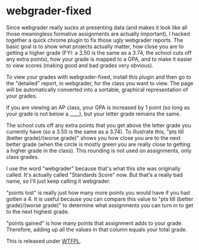 webgrader-fixed
===============

Since webgrader really sucks at presenting data (and makes it look like all those meaningless formative assignments are actually important), I hacked together a quick chrome plugin to fix those ugly webgrader reports. The basic goal is to show what projects actually matter, how close you are to getting a higher grade (FYI: a 3.50 is the same as a 3.74, the school cuts off any extra points), how your grade is mapped to a GPA, and to make it easier to view scores (making good and bad grades very obvious).

To view your grades with webgrader-fixed, install this plugin and then go to the "detailed" report, in webgrader, for the class you want to view. The page will be automatically converted into a sortable, graphical representation of your grades.

If you are viewing an AP class, your GPA is increased by 1 point (so long as your grade is not below a ____), but your letter grade remains the same.

The school cuts off any extra points that you get above the letter grade you currently have (so a 3.50 is the same as a 3.74). To illustrate this, "pts till (better grade)/(worse grade)" shows you how close you are to the next better grade (when the circle is mostly green you are really close to getting a higher grade in the class). This rounding is not used on assignments, only class grades.

I use the word "webgrader" because that's what this site was originally called. It's actually called "Standards Score" now. But that's a really bad name, so I'll just keep calling it webgrader.

"points lost" is really just how many more points you would have if you had gotten a 4. It is useful because you can compare this value to "pts till (better grade)/(worse grade)" to determine what assignments you can turn in to get to the next highest grade.

"points gained" is how many points that assignment adds to your grade. Therefore, adding up all the values in that column equals your total grade.

This is released under [WTFPL](http://sam.zoy.org/wtfpl/).